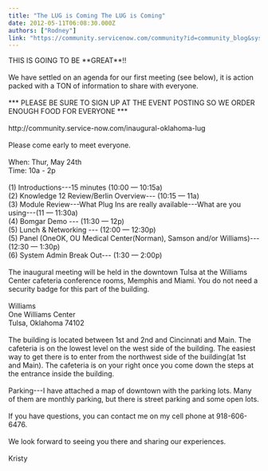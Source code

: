 ```yaml
---
title: "The LUG is Coming The LUG is Coming"
date: 2012-05-11T06:08:30.000Z
authors: ["Rodney"]
link: "https://community.servicenow.com/community?id=community_blog&sys_id=e50eaa2ddbd0dbc01dcaf3231f96191a"
---
```

<p>THIS IS GOING TO BE **GREAT**!!<br /><br />We have settled on an agenda for our first meeting (see below), it is action packed with a TON of information to share with everyone. <br /><br />*** PLEASE BE SURE TO SIGN UP AT THE EVENT POSTING SO WE ORDER ENOUGH FOOD FOR EVERYONE ***<br /><br />http://community.service-now.com/inaugural-oklahoma-lug<br /><br />Please come early to meet everyone. <br /><br />When: Thur, May 24th<br />Time: 10a - 2p<br /><br />(1) Introductions---15 minutes (10:00 — 10:15a)<br />(2) Knowledge 12 Review/Berlin Overview--- (10:15 — 11a)<br />(3) Module Review---What Plug Ins are really available---What are you using---(11 — 11:30a)<br />(4) Bomgar Demo --- (11:30 — 12p)<br />(5) Lunch &amp; Networking --- (12:00 — 12:30p)<br />(5) Panel (OneOK, OU Medical Center(Norman), Samson and/or Williams)--- (12:30 — 1:30p)<br />(6) System Admin Break Out--- (1:30 — 2:00p)<br /><br />The inaugural meeting will be held in the downtown Tulsa at the Williams Center cafeteria conference rooms, Memphis and Miami. You do not need a security badge for this part of the building.<br /><br />Williams<br />One Williams Center<br />Tulsa, Oklahoma 74102<br /><br />The building is located between 1st and 2nd and Cincinnati and Main. The cafeteria is on the lowest level on the west side of the building. The easiest way to get there is to enter from the northwest side of the building(at 1st and Main). The cafeteria is on your right once you come down the steps at the entrance inside the building.<br /><br />Parking---I have attached a map of downtown with the parking lots. Many of them are monthly parking, but there is street parking and some open lots.<br /><br />If you have questions, you can contact me on my cell phone at 918-606-6476.<br /><br />We look forward to seeing you there and sharing our experiences.<br /><br />Kristy</p>